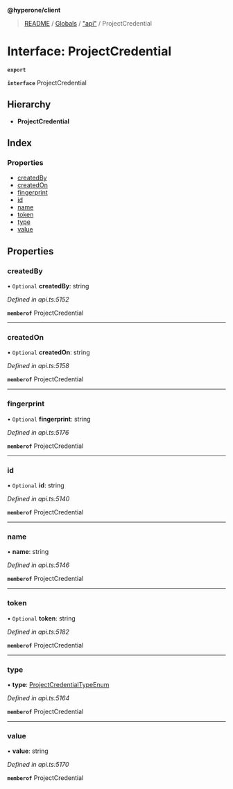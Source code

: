 **@hyperone/client**

> [README](../README.md) / [Globals](../globals.md) / ["api"](../modules/_api_.md) / ProjectCredential

# Interface: ProjectCredential

**`export`** 

**`interface`** ProjectCredential

## Hierarchy

* **ProjectCredential**

## Index

### Properties

* [createdBy](_api_.projectcredential.md#createdby)
* [createdOn](_api_.projectcredential.md#createdon)
* [fingerprint](_api_.projectcredential.md#fingerprint)
* [id](_api_.projectcredential.md#id)
* [name](_api_.projectcredential.md#name)
* [token](_api_.projectcredential.md#token)
* [type](_api_.projectcredential.md#type)
* [value](_api_.projectcredential.md#value)

## Properties

### createdBy

• `Optional` **createdBy**: string

*Defined in api.ts:5152*

**`memberof`** ProjectCredential

___

### createdOn

• `Optional` **createdOn**: string

*Defined in api.ts:5158*

**`memberof`** ProjectCredential

___

### fingerprint

• `Optional` **fingerprint**: string

*Defined in api.ts:5176*

**`memberof`** ProjectCredential

___

### id

• `Optional` **id**: string

*Defined in api.ts:5140*

**`memberof`** ProjectCredential

___

### name

•  **name**: string

*Defined in api.ts:5146*

**`memberof`** ProjectCredential

___

### token

• `Optional` **token**: string

*Defined in api.ts:5182*

**`memberof`** ProjectCredential

___

### type

•  **type**: [ProjectCredentialTypeEnum](../enums/_api_.projectcredentialtypeenum.md)

*Defined in api.ts:5164*

**`memberof`** ProjectCredential

___

### value

•  **value**: string

*Defined in api.ts:5170*

**`memberof`** ProjectCredential
